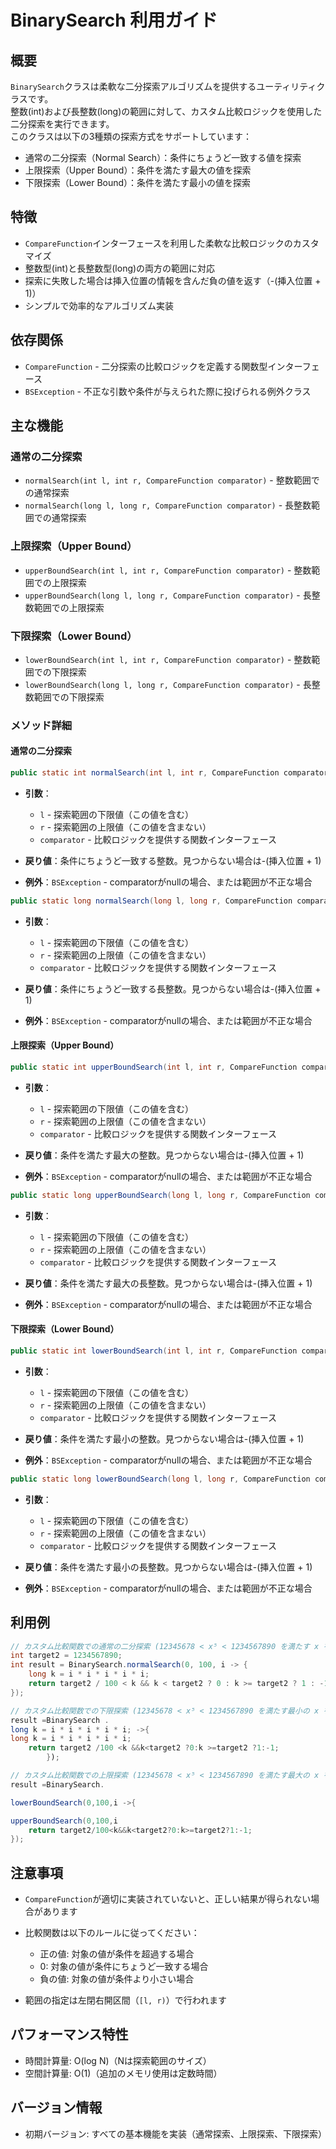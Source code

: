 # BinarySearch 利用ガイド

## 概要

`BinarySearch`クラスは柔軟な二分探索アルゴリズムを提供するユーティリティクラスです。  
整数(int)および長整数(long)の範囲に対して、カスタム比較ロジックを使用した二分探索を実行できます。  
このクラスは以下の3種類の探索方式をサポートしています：

- 通常の二分探索（Normal Search）：条件にちょうど一致する値を探索
- 上限探索（Upper Bound）：条件を満たす最大の値を探索
- 下限探索（Lower Bound）：条件を満たす最小の値を探索

## 特徴

- `CompareFunction`インターフェースを利用した柔軟な比較ロジックのカスタマイズ
- 整数型(int)と長整数型(long)の両方の範囲に対応
- 探索に失敗した場合は挿入位置の情報を含んだ負の値を返す（-(挿入位置 + 1)）
- シンプルで効率的なアルゴリズム実装

## 依存関係

- `CompareFunction` - 二分探索の比較ロジックを定義する関数型インターフェース
- `BSException` - 不正な引数や条件が与えられた際に投げられる例外クラス

## 主な機能

### 通常の二分探索

- `normalSearch(int l, int r, CompareFunction comparator)` - 整数範囲での通常探索
- `normalSearch(long l, long r, CompareFunction comparator)` - 長整数範囲での通常探索

### 上限探索（Upper Bound）

- `upperBoundSearch(int l, int r, CompareFunction comparator)` - 整数範囲での上限探索
- `upperBoundSearch(long l, long r, CompareFunction comparator)` - 長整数範囲での上限探索

### 下限探索（Lower Bound）

- `lowerBoundSearch(int l, int r, CompareFunction comparator)` - 整数範囲での下限探索
- `lowerBoundSearch(long l, long r, CompareFunction comparator)` - 長整数範囲での下限探索

### メソッド詳細

#### 通常の二分探索

``` java
public static int normalSearch(int l, int r, CompareFunction comparator)
```

- **引数**：
    - `l` - 探索範囲の下限値（この値を含む）
    - `r` - 探索範囲の上限値（この値を含まない）
    - `comparator` - 比較ロジックを提供する関数インターフェース

- **戻り値**：条件にちょうど一致する整数。見つからない場合は-(挿入位置 + 1)
- **例外**：`BSException` - comparatorがnullの場合、または範囲が不正な場合

``` java
public static long normalSearch(long l, long r, CompareFunction comparator)
```

- **引数**：
    - `l` - 探索範囲の下限値（この値を含む）
    - `r` - 探索範囲の上限値（この値を含まない）
    - `comparator` - 比較ロジックを提供する関数インターフェース

- **戻り値**：条件にちょうど一致する長整数。見つからない場合は-(挿入位置 + 1)
- **例外**：`BSException` - comparatorがnullの場合、または範囲が不正な場合

#### 上限探索（Upper Bound）

``` java
public static int upperBoundSearch(int l, int r, CompareFunction comparator)
```

- **引数**：
    - `l` - 探索範囲の下限値（この値を含む）
    - `r` - 探索範囲の上限値（この値を含まない）
    - `comparator` - 比較ロジックを提供する関数インターフェース

- **戻り値**：条件を満たす最大の整数。見つからない場合は-(挿入位置 + 1)
- **例外**：`BSException` - comparatorがnullの場合、または範囲が不正な場合

``` java
public static long upperBoundSearch(long l, long r, CompareFunction comparator)
```

- **引数**：
    - `l` - 探索範囲の下限値（この値を含む）
    - `r` - 探索範囲の上限値（この値を含まない）
    - `comparator` - 比較ロジックを提供する関数インターフェース

- **戻り値**：条件を満たす最大の長整数。見つからない場合は-(挿入位置 + 1)
- **例外**：`BSException` - comparatorがnullの場合、または範囲が不正な場合

#### 下限探索（Lower Bound）

``` java
public static int lowerBoundSearch(int l, int r, CompareFunction comparator)
```

- **引数**：
    - `l` - 探索範囲の下限値（この値を含む）
    - `r` - 探索範囲の上限値（この値を含まない）
    - `comparator` - 比較ロジックを提供する関数インターフェース

- **戻り値**：条件を満たす最小の整数。見つからない場合は-(挿入位置 + 1)
- **例外**：`BSException` - comparatorがnullの場合、または範囲が不正な場合

``` java
public static long lowerBoundSearch(long l, long r, CompareFunction comparator)
```

- **引数**：
    - `l` - 探索範囲の下限値（この値を含む）
    - `r` - 探索範囲の上限値（この値を含まない）
    - `comparator` - 比較ロジックを提供する関数インターフェース

- **戻り値**：条件を満たす最小の長整数。見つからない場合は-(挿入位置 + 1)
- **例外**：`BSException` - comparatorがnullの場合、または範囲が不正な場合

## 利用例

```java
// カスタム比較関数での通常の二分探索 (12345678 < x⁵ < 1234567890 を満たす x を探索)
int target2 = 1234567890;
int result = BinarySearch.normalSearch(0, 100, i -> {
	long k = i * i * i * i * i;
	return target2 / 100 < k && k < target2 ? 0 : k >= target2 ? 1 : -1;
});

// カスタム比較関数での下限探索 (12345678 < x⁵ < 1234567890 を満たす最小の x を探索)
result =BinarySearch .
long k = i * i * i * i * i; ->{
long k = i * i * i * i * i;
    return target2 /100 <k &&k<target2 ?0:k >=target2 ?1:-1;
		});

// カスタム比較関数での上限探索 (12345678 < x⁵ < 1234567890 を満たす最大の x を探索)
result =BinarySearch.

lowerBoundSearch(0,100,i ->{

upperBoundSearch(0,100,i
    return target2/100<k&&k<target2?0:k>=target2?1:-1;
});
```

## 注意事項

- `CompareFunction`が適切に実装されていないと、正しい結果が得られない場合があります
- 比較関数は以下のルールに従ってください：
    - 正の値: 対象の値が条件を超過する場合
    - 0: 対象の値が条件にちょうど一致する場合
    - 負の値: 対象の値が条件より小さい場合

- 範囲の指定は左閉右開区間（`[l, r)`）で行われます

## パフォーマンス特性

- 時間計算量: O(log N)（Nは探索範囲のサイズ）
- 空間計算量: O(1)（追加のメモリ使用は定数時間）

## バージョン情報

- 初期バージョン: すべての基本機能を実装（通常探索、上限探索、下限探索）
